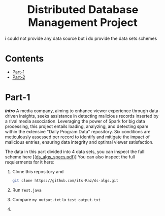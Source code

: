<h1 align='center' style="text-align:center; font-weight:bold; font-size:2.5em"> Distributed Database Management Project</h1>

<p align='center' style="text-align:center;font-size:1em;">
  



i could not provide any data source but i do provide the data sets schemes 
</p>





# Contents

- [Part-1](#Part-1)
- [Part-2](#Part-2)


# Part-1
***intro***
A media company, aiming to enhance viewer experience through data-driven insights, seeks assistance in detecting malicious records inserted by a rival media association.
Leveraging the power of Spark for big data processing, this project entails loading, analyzing, and detecting spam within the extensive "Daily Program Data" repository.
Six conditions are meticulously assessed per record to identify and mitigate the impact of malicious entries, ensuring data integrity and optimal viewer satisfaction.

The data in this part divided into 4 data sets, you can inspect the full scheme here  [([ds_algs_specs.pdf](https://github.com/its-Raz/ds-algs/blob/master/ds_algs_spec.pdf))]
You can also inspect the full requierments for it here:


1. Clone this repository and 

   ```bash
   git clone https://github.com/its-Raz/ds-algs.git
   
   ```
2. Run ```Test.java```
3. Compare ```my_output.txt``` to ```test_output.txt```
4. 

